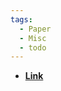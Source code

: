 ```yaml
---
tags:
  - Paper
  - Misc
  - todo
---
```

- **[Link](https://ojs.aaai.org/index.php/AAAI/article/view/26099)**
